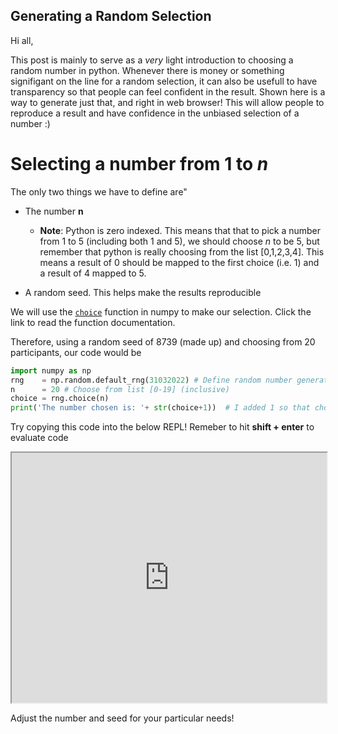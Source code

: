 ## Generating a Random Selection

Hi all, 

This post is mainly to serve as a *very* light introduction to choosing a random number in python. Whenever there is money or something signifigant on the line for a random selection, it can also be usefull to have transparency so that people can feel confident in the result. Shown here is a way to generate just that, and right in web browser! This will allow people to reproduce a result and have confidence in the unbiased selection of a number :)

# Selecting a number from 1 to *n*

The only two things we have to define are"
 
 * The number **n** 
    * **Note**: Python is zero indexed. This means that that to pick a number from 1 to 5 (including both 1 and 5), we should choose *n* to be 5, but remember that python is really choosing from the list [0,1,2,3,4]. This means a result of 0 should be mapped to the first choice (i.e. 1) and a result of 4 mapped to 5.

 * A random seed. This helps make the results reproducible

We will use the [`choice`](https://numpy.org/doc/stable/reference/random/generated/numpy.random.Generator.choice.html) function in numpy to make our selection. Click the link to read the function documentation. 

Therefore, using a random seed of 8739 (made up) and choosing from 20 participants, our code would be

```python
import numpy as np
rng    = np.random.default_rng(31032022) # Define random number generator with seed
n      = 20 # Choose from list [0-19] (inclusive)
choice = rng.choice(n)
print('The number chosen is: '+ str(choice+1))  # I added 1 so that choice 1-20
```

Try copying this code into the below REPL! Remeber to hit **shift + enter** to evaluate code

<iframe
  src="https://jupyterlite.github.io/demo/repl/index.html?kernel=python&toolbar=1"
  width="100%"
  height="400px"
></iframe>

Adjust the number and seed for your particular needs!

